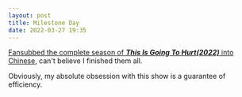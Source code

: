 ```yaml
---
layout: post
title: Milestone Day
date: 2022-03-27 19:35
---
```


<a href="https://cdn.jsdelivr.net/gh/toonoisy/asset-hosting/misc/This.Is.Going.To.Hurt.S01.720p.iP.WEB-DL.AAC2.0.H.264.简体.zip" target="_blank" rel="nofollow">Fansubbed the complete season of ***This Is Going To Hurt(2022)*** into Chinese</a>, can't believe I finished them all.

Obviously, my absolute obsession with this show is a guarantee of efficiency.


